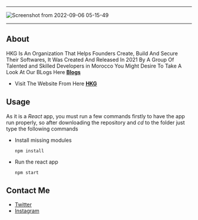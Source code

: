 --------------
![Screenshot from 2022-09-06 05-15-49](https://user-images.githubusercontent.com/49293816/188545847-461aaaed-47f6-41f7-92ec-be716baae160.png)

--------------

## About

HKG Is An Organization That Helps Founders Create, Build And Secure Their Softwares, It Was Created And Released In 2021 By A Group Of Talented and Skilled Developers in Morocco
You Might Desire To Take A Look At Our BLogs Here **[Blogs](https://hkgang.com/)**

* Visit The Website From Here **[HKG](https://lelouche01.github.io/HKG/)**

## Usage

As it is a *React* app, you must run a few commands firstly to have the app run properly, so after downloading the repository and *cd* to the folder just type the following commands

* Install missing modules

    ```
    npm install 
    ```
* Run the react app

    ```
    npm start 
    ```

## Contact Me

* [Twitter][_1]
* [Instagram][_2]

[_1]: https://twitter.com/amait0u
[_2]: https://www.instagram.com/amait0u
